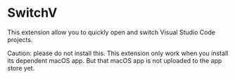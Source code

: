 # SwitchV

This extension allow you to quickly open and switch Visual Studio Code projects.

Caution: please do not install this. This extension only work when you install its dependent macOS app. But that macOS app is not uploaded to the app store yet.
